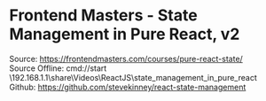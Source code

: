 
# Frontend Masters - State Management in Pure React, v2

Source: https://frontendmasters.com/courses/pure-react-state/  
Source Offline: cmd://start \192.168.1.1\share\Videos\ReactJS\state_management_in_pure_react  
Github: https://github.com/stevekinney/react-state-management